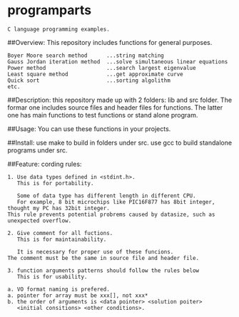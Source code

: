 programparts
====
    C language programming examples.

##Overview:
    This repository includes functions for general purposes.

    Boyer Moore search method      ...string matching
    Gauss Jordan iteration method  ...solve simultaneous linear equations
    Power method                   ...search largest eigenvalue
    Least square method            ...get approximate curve
    Quick sort                     ...sorting algolithm
    etc.

##Description:
    this repository made up with 2 folders: lib and src folder.
    The formar one includes source files and header files for functions.
    The latter one has main functions to test functions or stand alone program.

##Usage:
    You can use these functions in your projects.

##Install:
    use make to build in folders under src.
    use gcc to build standalone programs under src.

##Feature:
    cording rules:

    1. Use data types defined in <stdint.h>.
       This is for portability.

       Some of data type has different length in different CPU.
       For example, 8 bit microchips like PIC16F877 has 8bit integer,
    thought my PC has 32bit integer.
    This rule prevents potential probrems caused by datasize, such as
    unexpected overflow.

    2. Give comment for all fuctions.
       This is for maintainability.

       It is necessary for proper use of these funcions.
    The comment must be the same in source file and header file.

    3. function arguments patterns should follow the rules below
       This is for usability.

    a. VO format naming is prefered.
    a. pointer for array must be xxx[], not xxx*
    b. the order of arguments is <data pointer> <solution poiter>
       <initial consitions> <other conditions>.
